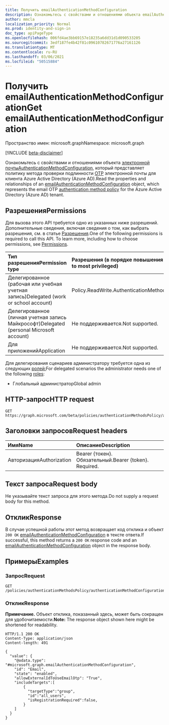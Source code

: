 ```yaml
---
title: Получить emailAuthenticationMethodConfiguration
description: Ознакомьтесь с свойствами и отношениями объекта emailAuthenticationMethodConfiguration.
author: mmcla
localization_priority: Normal
ms.prod: identity-and-sign-in
doc_type: apiPageType
ms.openlocfilehash: 006fd4ae3bb69157e18235a6dd31d1d090533205
ms.sourcegitcommit: 3edf187fe4b42f81c09610782671776a27161126
ms.translationtype: MT
ms.contentlocale: ru-RU
ms.lasthandoff: 03/06/2021
ms.locfileid: "50515884"
---
```

# <a name="get-emailauthenticationmethodconfiguration"></a><span data-ttu-id="71aa9-103">Получить emailAuthenticationMethodConfiguration</span><span class="sxs-lookup"><span data-stu-id="71aa9-103">Get emailAuthenticationMethodConfiguration</span></span>

<span data-ttu-id="71aa9-104">Пространство имен: microsoft.graph</span><span class="sxs-lookup"><span data-stu-id="71aa9-104">Namespace: microsoft.graph</span></span>

[!INCLUDE [beta-disclaimer](../../includes/beta-disclaimer.md)]

<span data-ttu-id="71aa9-105">Ознакомьтесь с свойствами и отношениями объекта [электронной почтыAuthenticationMethodConfiguration,](../resources/emailauthenticationmethodconfiguration.md) который представляет политику метода проверки подлинности [OTP](../resources/authenticationmethodspolicies-overview.md) электронной почты для клиента Azure Active Directory (Azure AD).</span><span class="sxs-lookup"><span data-stu-id="71aa9-105">Read the properties and relationships of an [emailAuthenticationMethodConfiguration](../resources/emailauthenticationmethodconfiguration.md) object, which represents the email OTP [authentication method policy](../resources/authenticationmethodspolicies-overview.md) for the Azure Active Directory (Azure AD) tenant.</span></span>

## <a name="permissions"></a><span data-ttu-id="71aa9-106">Разрешения</span><span class="sxs-lookup"><span data-stu-id="71aa9-106">Permissions</span></span>

<span data-ttu-id="71aa9-p101">Для вызова этого API требуется одно из указанных ниже разрешений. Дополнительные сведения, включая сведения о том, как выбрать разрешения, см. в статье [Разрешения](/graph/permissions-reference).</span><span class="sxs-lookup"><span data-stu-id="71aa9-p101">One of the following permissions is required to call this API. To learn more, including how to choose permissions, see [Permissions](/graph/permissions-reference).</span></span>

|<span data-ttu-id="71aa9-109">Тип разрешения</span><span class="sxs-lookup"><span data-stu-id="71aa9-109">Permission type</span></span>|<span data-ttu-id="71aa9-110">Разрешения (в порядке повышения привилегий)</span><span class="sxs-lookup"><span data-stu-id="71aa9-110">Permissions (from least to most privileged)</span></span>|
|:---|:---|
|<span data-ttu-id="71aa9-111">Делегированное (рабочая или учебная учетная запись)</span><span class="sxs-lookup"><span data-stu-id="71aa9-111">Delegated (work or school account)</span></span>|<span data-ttu-id="71aa9-112">Policy.ReadWrite.AuthenticationMethod</span><span class="sxs-lookup"><span data-stu-id="71aa9-112">Policy.ReadWrite.AuthenticationMethod</span></span>|
|<span data-ttu-id="71aa9-113">Делегированное (личная учетная запись Майкрософт)</span><span class="sxs-lookup"><span data-stu-id="71aa9-113">Delegated (personal Microsoft account)</span></span>|<span data-ttu-id="71aa9-114">Не поддерживается.</span><span class="sxs-lookup"><span data-stu-id="71aa9-114">Not supported.</span></span>|
|<span data-ttu-id="71aa9-115">Для приложений</span><span class="sxs-lookup"><span data-stu-id="71aa9-115">Application</span></span>|<span data-ttu-id="71aa9-116">Не поддерживается.</span><span class="sxs-lookup"><span data-stu-id="71aa9-116">Not supported.</span></span>|

<span data-ttu-id="71aa9-117">Для делегирования сценариев администратору требуется одна из следующих [ролей:](/azure/active-directory/users-groups-roles/directory-assign-admin-roles#available-roles)</span><span class="sxs-lookup"><span data-stu-id="71aa9-117">For delegated scenarios the administrator needs one of the following [roles](/azure/active-directory/users-groups-roles/directory-assign-admin-roles#available-roles):</span></span>

* <span data-ttu-id="71aa9-118">Глобальный администратор</span><span class="sxs-lookup"><span data-stu-id="71aa9-118">Global admin</span></span>

## <a name="http-request"></a><span data-ttu-id="71aa9-119">HTTP-запрос</span><span class="sxs-lookup"><span data-stu-id="71aa9-119">HTTP request</span></span>

<!-- {
  "blockType": "ignored"
}
-->

```http
GET https://graph.microsoft.com/beta/policies/authenticationMethodsPolicy/authenticationMethodConfigurations/email
```

## <a name="request-headers"></a><span data-ttu-id="71aa9-120">Заголовки запросов</span><span class="sxs-lookup"><span data-stu-id="71aa9-120">Request headers</span></span>

|<span data-ttu-id="71aa9-121">Имя</span><span class="sxs-lookup"><span data-stu-id="71aa9-121">Name</span></span>|<span data-ttu-id="71aa9-122">Описание</span><span class="sxs-lookup"><span data-stu-id="71aa9-122">Description</span></span>|
|:---|:---|
|<span data-ttu-id="71aa9-123">Авторизация</span><span class="sxs-lookup"><span data-stu-id="71aa9-123">Authorization</span></span>|<span data-ttu-id="71aa9-p102">Bearer {токен}. Обязательный.</span><span class="sxs-lookup"><span data-stu-id="71aa9-p102">Bearer {token}. Required.</span></span>|

## <a name="request-body"></a><span data-ttu-id="71aa9-126">Текст запроса</span><span class="sxs-lookup"><span data-stu-id="71aa9-126">Request body</span></span>

<span data-ttu-id="71aa9-127">Не указывайте текст запроса для этого метода.</span><span class="sxs-lookup"><span data-stu-id="71aa9-127">Do not supply a request body for this method.</span></span>

## <a name="response"></a><span data-ttu-id="71aa9-128">Отклик</span><span class="sxs-lookup"><span data-stu-id="71aa9-128">Response</span></span>

<span data-ttu-id="71aa9-129">В случае успешной работы этот метод возвращает код отклика и объект `200 OK` [emailAuthenticationMethodConfiguration](../resources/emailauthenticationmethodconfiguration.md) в тексте ответа.</span><span class="sxs-lookup"><span data-stu-id="71aa9-129">If successful, this method returns a `200 OK` response code and an [emailAuthenticationMethodConfiguration](../resources/emailauthenticationmethodconfiguration.md) object in the response body.</span></span>

## <a name="examples"></a><span data-ttu-id="71aa9-130">Примеры</span><span class="sxs-lookup"><span data-stu-id="71aa9-130">Examples</span></span>

### <a name="request"></a><span data-ttu-id="71aa9-131">Запрос</span><span class="sxs-lookup"><span data-stu-id="71aa9-131">Request</span></span>
<!-- {
  "blockType": "request",
  "name": "get_emailauthenticationmethodconfiguration"
}
-->

```http
GET /policies/authenticationMethodsPolicy/authenticationMethodConfigurations/email
```

### <a name="response"></a><span data-ttu-id="71aa9-132">Отклик</span><span class="sxs-lookup"><span data-stu-id="71aa9-132">Response</span></span>

<span data-ttu-id="71aa9-133">**Примечание.** Объект отклика, показанный здесь, может быть сокращен для удобочитаемости.</span><span class="sxs-lookup"><span data-stu-id="71aa9-133">**Note:** The response object shown here might be shortened for readability.</span></span>
<!-- {
  "blockType": "response",
  "truncated": true,
  "@odata.type": "microsoft.graph.emailAuthenticationMethodConfiguration"
}
-->

```http
HTTP/1.1 200 OK
Content-Type: application/json
Content-length: 491

{
  "value": {
    "@odata.type": "#microsoft.graph.emailAuthenticationMethodConfiguration",
    "id": "Email",
    "state": "enabled",
    "allowExternalIdToUseEmailOtp": "True",
    "includeTargets":[
        {
          "targetType":"group",
          "id":"all_users",
          "isRegistrationRequired":false,
        }
    ]
  }
}
```

